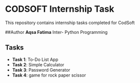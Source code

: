 # CODSOFT Internship Task 
This repository contains internship tasks completed for CodSoft

##Author 
**Aqsa Fatima**
Inter- Python Programming
##
## Tasks
- **Task 1**: To-Do List App
- **Task 2**: Simple Calculator
- **Task 3**: Password Generator
- **Task 4**: game for rock paper scissor
